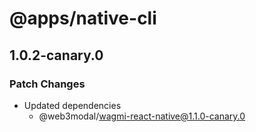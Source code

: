 # @apps/native-cli

## 1.0.2-canary.0

### Patch Changes

- Updated dependencies
  - @web3modal/wagmi-react-native@1.1.0-canary.0

